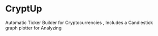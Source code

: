 # CryptUp
Automatic Ticker Builder for Cryptocurrencies , Includes a Candlestick graph plotter for Analyzing
